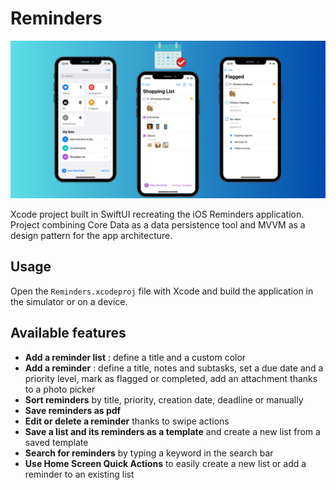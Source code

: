 # Reminders

![featured](https://github.com/Imen-ks/Reminders/blob/main/Reminders/Assets.xcassets/Reminders.png)

Xcode project built in SwiftUI recreating the iOS Reminders application.  
Project combining Core Data as a data persistence tool and MVVM as a design pattern for the app architecture.

## Usage

Open the `Reminders.xcodeproj` file with Xcode and build the application in the simulator or on a device.

## Available features

- **Add a reminder list** : define a title and a custom color
- **Add a reminder** : define a title, notes and subtasks, set a due date and a priority level, mark as flagged or completed, add an attachment thanks to a photo picker
- **Sort reminders** by title, priority, creation date, deadline or manually
- **Save reminders as pdf**
- **Edit or delete a reminder** thanks to swipe actions
- **Save a list and its reminders as a template** and create a new list from a saved template
- **Search for reminders** by typing a keyword in the search bar
- **Use Home Screen Quick Actions** to easily create a new list or add a reminder to an existing list
